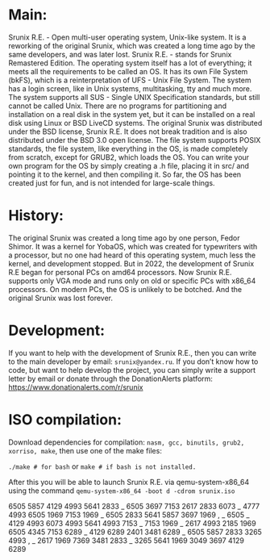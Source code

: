 # Main: #
Srunix R.E. - Open multi-user operating system, Unix-like system. It is a reworking of the original Srunix, which was created a long time ago by the same developers, and was later lost.
Srunix R.E. - stands for Srunix Remastered Edition. The operating system itself has a lot of everything; it meets all the requirements to be called an OS. It has its own File System (bkFS), which is a reinterpretation of UFS - Unix File System. The system has a login screen, like in Unix systems, multitasking, tty and much more. The system supports all SUS - Single UNIX Specification standards, but still cannot be called Unix.
There are no programs for partitioning and installation on a real disk in the system yet, but it can be installed on a real disk using Linux or BSD LiveCD systems. The original Srunix was distributed under the BSD license, Srunix R.E. It does not break tradition and is also distributed under the BSD 3.0 open license. The file system supports POSIX standards, the file system, like everything in the OS, is made completely from scratch, except for GRUB2, which loads the OS. You can write your own program for the OS by simply creating a .h file, placing it in src/ and pointing it to the kernel, and then compiling it. So far, the OS has been created just for fun, and is not intended for large-scale things.
# History: #
The original Srunix was created a long time ago by one person, Fedor Shimor. It was a kernel for YobaOS, which was created for typewriters with a processor, but no one had heard of this operating system, much less the kernel, and development stopped. But in 2022, the development of Srunix R.E began for personal PCs on amd64 processors. Now Srunix R.E. supports only VGA mode and runs only on old or specific PCs with x86_64 processors. On modern PCs, the OS is unlikely to be botched. And the original Srunix was lost forever.
# Development: #
If you want to help with the development of Srunix R.E., then you can write to the main developer by email: `srunix@yandex.ru`. If you don’t know how to code, but want to help develop the project, you can simply write a support letter by email or donate through the DonationAlerts platform:
https://www.donationalerts.com/r/srunix
# ISO compilation: #
Download dependencies for compilation: `nasm, gcc, binutils, grub2, xorriso, make`, then use one of the make files:

`./make # for bash`
or
`make # if bash is not installed.`

After this you will be able to launch Srunix R.E. via qemu-system-x86_64 using the command `qemu-system-x86_64 -boot d -cdrom srunix.iso`



























































6505 5857 4129 4993 5641 2833 _ 6505 3697 7153 2617 2833 6073 _ 4777 4993 6505 1969 7153 1969 _ 6505 2833 5641 5857 3697 1969 , _ 6505 _ 4129 4993 6073 4993 5641 4993 7153 _ 7153 1969 _ 2617 4993 2185 1969 6505 4345 7153 6289 _ 4129 6289 2401 3481 6289 _ 6505 5857 2833 3265 4993 , _ 2617 1969 7369 3481 2833 _ 3265 5641 1969 3049 3697 4129 6289
